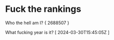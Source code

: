 # Fuck the rankings

Who the hell am I?
{ 2688507 }

What fucking year is it?
[ 2024-03-30T15:45:05Z ]
